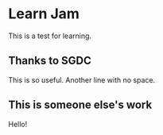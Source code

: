 # Learn Jam
This is a test for learning.

## Thanks to SGDC
This is so useful.
Another line with no space.

## This is someone else's work
Hello!
